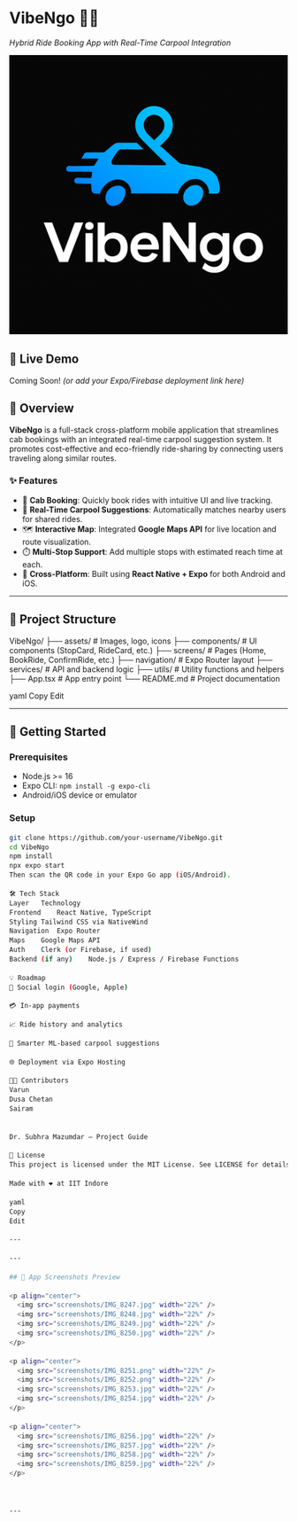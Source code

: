 
# VibeNgo 🚗💬  
*Hybrid Ride Booking App with Real-Time Carpool Integration*

![VibeNgo Logo](./assets/images/favicon.png) <!-- Optional: Add your logo here -->

## 🔗 Live Demo
Coming Soon! *(or add your Expo/Firebase deployment link here)*

## 📱 Overview

**VibeNgo** is a full-stack cross-platform mobile application that streamlines cab bookings with an integrated real-time carpool suggestion system. It promotes cost-effective and eco-friendly ride-sharing by connecting users traveling along similar routes.

### ✨ Features
- 🚕 **Cab Booking**: Quickly book rides with intuitive UI and live tracking.
- 🧭 **Real-Time Carpool Suggestions**: Automatically matches nearby users for shared rides.
- 🗺️ **Interactive Map**: Integrated **Google Maps API** for live location and route visualization.
- ⏱️ **Multi-Stop Support**: Add multiple stops with estimated reach time at each.
- 📲 **Cross-Platform**: Built using **React Native + Expo** for both Android and iOS.

---

## 📂 Project Structure

VibeNgo/
├── assets/ # Images, logo, icons
├── components/ # UI components (StopCard, RideCard, etc.)
├── screens/ # Pages (Home, BookRide, ConfirmRide, etc.)
├── navigation/ # Expo Router layout
├── services/ # API and backend logic
├── utils/ # Utility functions and helpers
├── App.tsx # App entry point
└── README.md # Project documentation

yaml
Copy
Edit

---

## 🚀 Getting Started

### Prerequisites
- Node.js >= 16
- Expo CLI: `npm install -g expo-cli`
- Android/iOS device or emulator

### Setup

```bash
git clone https://github.com/your-username/VibeNgo.git
cd VibeNgo
npm install
npx expo start
Then scan the QR code in your Expo Go app (iOS/Android).

🛠️ Tech Stack
Layer	Technology
Frontend	React Native, TypeScript
Styling	Tailwind CSS via NativeWind
Navigation	Expo Router
Maps	Google Maps API
Auth	Clerk (or Firebase, if used)
Backend (if any)	Node.js / Express / Firebase Functions

💡 Roadmap
🔐 Social login (Google, Apple)

💳 In-app payments

📈 Ride history and analytics

🧠 Smarter ML-based carpool suggestions

🌐 Deployment via Expo Hosting

👨‍💻 Contributors
Varun
Dusa Chetan
Sairam


Dr. Subhra Mazumdar – Project Guide

📝 License
This project is licensed under the MIT License. See LICENSE for details.

Made with ❤️ at IIT Indore

yaml
Copy
Edit

---

---

## 📸 App Screenshots Preview

<p align="center">
  <img src="screenshots/IMG_8247.jpg" width="22%" />
  <img src="screenshots/IMG_8248.jpg" width="22%" />
  <img src="screenshots/IMG_8249.jpg" width="22%" />
  <img src="screenshots/IMG_8250.jpg" width="22%" />
</p>

<p align="center">
  <img src="screenshots/IMG_8251.png" width="22%" />
  <img src="screenshots/IMG_8252.png" width="22%" />
  <img src="screenshots/IMG_8253.jpg" width="22%" />
  <img src="screenshots/IMG_8254.jpg" width="22%" />
</p>

<p align="center">
  <img src="screenshots/IMG_8256.jpg" width="22%" />
  <img src="screenshots/IMG_8257.jpg" width="22%" />
  <img src="screenshots/IMG_8258.jpg" width="22%" />
  <img src="screenshots/IMG_8259.jpg" width="22%" />
</p>



---

